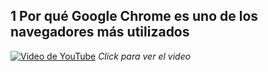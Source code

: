 ## 1 Por qué Google Chrome es uno de los navegadores más utilizados

[![Video de YouTube](https://i9.ytimg.com/vi_webp/k12B4K0oYTs/mq2.webp?sqp=COSh8KkG-oaymwEmCMACELQB8quKqQMa8AEB-AH-CYAC0AWKAgwIABABGFMgXChlMA8=&rs=AOn4CLDdsgB1lCBoNnoTf0vEDtMrLT18Cg)](https://youtu.be/k12B4K0oYTs)
_Click para ver el video_
